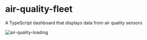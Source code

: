 # air-quality-fleet
A TypeScript dashboard that displays data from air quality sensors

![air-quality-loading](https://github.com/user-attachments/assets/e6e2f9ee-48f1-4b0a-b756-212172d99cd5)
